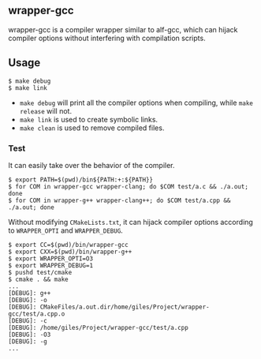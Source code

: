## wrapper-gcc

wrapper-gcc is a compiler wrapper similar to alf-gcc, which can hijack compiler options without interfering with compilation scripts.



## Usage

```
$ make debug
$ make link
```
-  `make debug` will print all the compiler options when compiling, while `make release` will not.
- `make link` is used to create symbolic links.
- `make clean` is used to remove compiled files.


### Test

It can easily take over the behavior of the compiler.

```
$ export PATH=$(pwd)/bin${PATH:+:${PATH}}
$ for COM in wrapper-gcc wrapper-clang; do $COM test/a.c && ./a.out; done 
$ for COM in wrapper-g++ wrapper-clang++; do $COM test/a.cpp && ./a.out; done 
```

Without modifying `CMakeLists.txt`, it can hijack compiler options according to `WRAPPER_OPTI` and `WRAPPER_DEBUG`.

```
$ export CC=$(pwd)/bin/wrapper-gcc
$ export CXX=$(pwd)/bin/wrapper-g++
$ export WRAPPER_OPTI=O3
$ export WRAPPER_DEBUG=1
$ pushd test/cmake
$ cmake . && make
...
[DEBUG]: g++
[DEBUG]: -o
[DEBUG]: CMakeFiles/a.out.dir/home/giles/Project/wrapper-gcc/test/a.cpp.o
[DEBUG]: -c
[DEBUG]: /home/giles/Project/wrapper-gcc/test/a.cpp
[DEBUG]: -O3
[DEBUG]: -g
...
```
